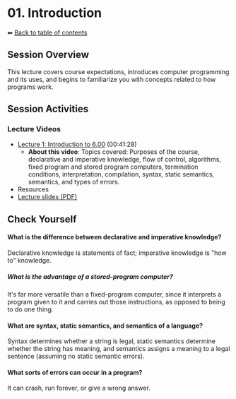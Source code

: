 # 01. Introduction

⬅ [Back to table of contents](https://github.com/ericdouglas/MIT-computer-science/tree/master/archives/01-introduction-to-computer-science-and-programming#table-of-contents)

## Session Overview

This lecture covers course expectations, introduces computer programming and its uses, and begins to familiarize you with concepts related to how programs work.

## Session Activities

### Lecture Videos

* [Lecture 1: Introduction to 6.00](http://ocw.mit.edu/courses/electrical-engineering-and-computer-science/6-00sc-introduction-to-computer-science-and-programming-spring-2011/unit-1/lecture-1-introduction-to-6.00/#?w=535) (00:41:28)
  * **About this video**: Topics covered: Purposes of the course, declarative and imperative knowledge, flow of control, algorithms, fixed program and stored program computers, termination conditions, interpretation, compilation, syntax, static semantics, semantics, and types of errors.
* Resources
 * [Lecture slides (PDF)](http://ocw.mit.edu/courses/electrical-engineering-and-computer-science/6-00sc-introduction-to-computer-science-and-programming-spring-2011/unit-1/lecture-1-introduction-to-6.00/MIT6_00SCS11_lec01_slides.pdf)
 
## Check Yourself

#### What is the difference between declarative and imperative knowledge?

Declarative knowledge is statements of fact; imperative knowledge is "how to" knowledge.

##### What is the advantage of a stored-program computer?

It's far more versatile than a fixed-program computer, since it interprets a program given to it and carries out those instructions, as opposed to being to do one thing.

#### What are syntax, static semantics, and semantics of a language?

Syntax determines whether a string is legal, static semantics determine whether the string has meaning, and semantics assigns a meaning to a legal sentence (assuming no static semantic errors).

#### What sorts of errors can occur in a program?
It can crash, run forever, or give a wrong answer.
